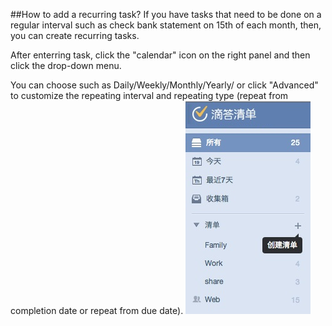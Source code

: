 ##How to add a recurring task?
If you have tasks that need to be done on a regular interval such as check bank statement on 15th of each month, then, you can create recurring tasks.

After enterring task, click the "calendar" icon on the right panel and then click the drop-down menu.

You can choose such as Daily/Weekly/Monthly/Yearly/ or click "Advanced" to customize the repeating interval and repeating type (repeat from completion date or repeat from due date).
![](../images/image011.png)
